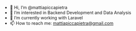 - 👋 Hi, I’m @mattiapiccapietra
- 👀 I’m interested in Backend Development and Data Analysis
- 🌱 I’m currently working with Laravel 
- 📫 How to reach me: mattiapiccapietra@gmail.com
